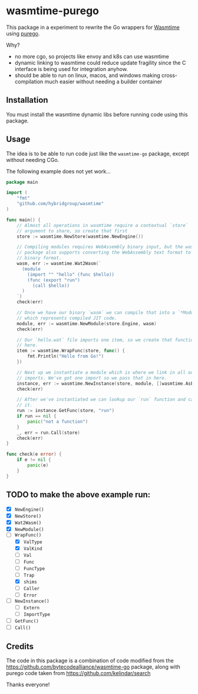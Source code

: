 # wasmtime-purego

This package in a experiment to rewrite the Go wrappers for [Wasmtime](https://github.com/bytecodealliance/wasmtime) using [purego](https://github.com/ebitengine/purego).

Why?

- no more cgo, so projects like envoy and k8s can use wasmtime
- dynamic linking to wasmtime could reduce update fragility since the C interface is being used for integration anyhow.
- should be able to run on linux, macos, and windows making cross-compilation much easier without needing a builder container

## Installation

You must install the wasmtime dynamic libs before running code using this package.

## Usage

The idea is to be able to run code just like the `wasmtime-go` package, except without needing CGo.

The following example does not yet work...

```go
package main

import (
    "fmt"
    "github.com/hybridgroup/wasmtime"
)

func main() {
    // Almost all operations in wasmtime require a contextual `store`
    // argument to share, so create that first
    store := wasmtime.NewStore(wasmtime.NewEngine())

    // Compiling modules requires WebAssembly binary input, but the wasmtime
    // package also supports converting the WebAssembly text format to the
    // binary format.
    wasm, err := wasmtime.Wat2Wasm(`
      (module
        (import "" "hello" (func $hello))
        (func (export "run")
          (call $hello))
      )
    `)
    check(err)

    // Once we have our binary `wasm` we can compile that into a `*Module`
    // which represents compiled JIT code.
    module, err := wasmtime.NewModule(store.Engine, wasm)
    check(err)

    // Our `hello.wat` file imports one item, so we create that function
    // here.
    item := wasmtime.WrapFunc(store, func() {
        fmt.Println("Hello from Go!")
    })

    // Next up we instantiate a module which is where we link in all our
    // imports. We've got one import so we pass that in here.
    instance, err := wasmtime.NewInstance(store, module, []wasmtime.AsExtern{item})
    check(err)

    // After we've instantiated we can lookup our `run` function and call
    // it.
    run := instance.GetFunc(store, "run")
    if run == nil {
        panic("not a function")
    }
    _, err = run.Call(store)
    check(err)
}

func check(e error) {
    if e != nil {
        panic(e)
    }
}
```

## TODO to make the above example run:

- [X] `NewEngine()`
- [X] `NewStore()`
- [X] `Wat2Wasm()`
- [X] `NewModule()`
- [ ] `WrapFunc()`
    - [X] `ValType`
    - [X] `ValKind`
    - [ ] `Val`
    - [ ] `Func`
    - [ ] `FuncType`
    - [ ] `Trap`
    - [X] `shims`
    - [ ] `Caller`
    - [ ] `Error`
- [ ] `NewInstance()`
    - [ ] `Extern`
    - [ ] `ImportType`
- [ ] `GetFunc()`
- [ ] `Call()`

## Credits

The code in this package is a combination of code modified from the https://github.com/bytecodealliance/wasmtime-go package, along with purego code taken from https://github.com/kelindar/search

Thanks everyone!
